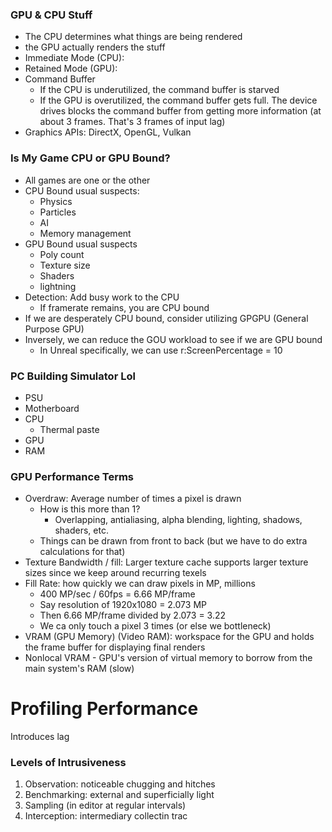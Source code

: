 ### GPU & CPU Stuff
- The CPU determines what things are being rendered
- the GPU actually renders the stuff
- Immediate Mode (CPU):
- Retained Mode (GPU):
- Command Buffer
	- If the CPU is underutilized, the command buffer is starved
	- If the GPU is overutilized, the command buffer gets full. The device drives blocks the command buffer from getting more information (at about 3 frames. That's 3 frames of input lag)
- Graphics APIs: DirectX, OpenGL, Vulkan

### Is My Game CPU or GPU Bound?
- All games are one or the other
- CPU Bound usual suspects:
	- Physics
	- Particles
	- AI
	- Memory management
- GPU Bound usual suspects
	- Poly count
	- Texture size
	- Shaders
	- lightning
- Detection: Add busy work to the CPU
	- If framerate remains, you are CPU bound
- If we are desperately CPU bound, consider utilizing GPGPU (General Purpose GPU)
- Inversely, we can reduce the GOU workload to see if we are GPU bound
	- In Unreal specifically, we can use r:ScreenPercentage = 10

### PC Building Simulator Lol
- PSU
- Motherboard
- CPU
	- Thermal paste
- GPU
- RAM

### GPU Performance Terms
- Overdraw: Average number of times a pixel is drawn
	- How is this more than 1?
		- Overlapping, antialiasing, alpha blending, lighting, shadows, shaders, etc.
	- Things can be drawn from front to back (but we have to do extra calculations for that)
- Texture Bandwidth / fill: Larger texture cache supports larger texture sizes since we keep around recurring texels
- Fill Rate: how quickly we can draw pixels in MP, millions
	- 400 MP/sec / 60fps = 6.66 MP/frame
	- Say resolution of 1920x1080 = 2.073 MP
	- Then 6.66 MP/frame divided by 2.073 = 3.22
	- We ca only touch a pixel 3 times (or else we bottleneck)
- VRAM (GPU Memory) (Video RAM): workspace for the GPU and holds the frame buffer for displaying final renders
- Nonlocal VRAM - GPU's version of virtual memory to borrow from the main system's RAM (slow)

# Profiling Performance

Introduces lag

### Levels of Intrusiveness
1. Observation: noticeable chugging and hitches
2. Benchmarking: external and superficially light
3. Sampling (in editor at regular intervals)
4. Interception: intermediary collectin trac
